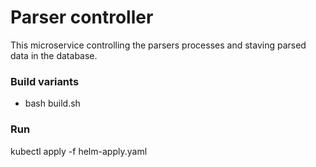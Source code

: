 # Parser controller
This microservice controlling the parsers processes and staving parsed data in the database.

### Build variants
- bash build.sh

### Run
kubectl apply -f helm-apply.yaml 
